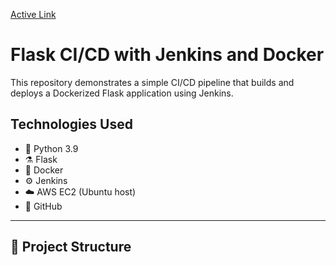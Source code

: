 [Active Link](http://56.228.14.161:5000)

# Flask CI/CD with Jenkins and Docker

This repository demonstrates a simple CI/CD pipeline that builds and deploys a Dockerized Flask application using Jenkins.

## Technologies Used

- 🐍 Python 3.9
- ⚗️ Flask
- 🐳 Docker
- ⚙️ Jenkins
- ☁️ AWS EC2 (Ubuntu host)
- 🐙 GitHub

---

## 📁 Project Structure


